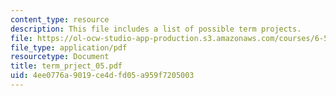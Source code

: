 ```yaml
---
content_type: resource
description: This file includes a list of possible term projects.
file: https://ol-ocw-studio-app-production.s3.amazonaws.com/courses/6-542j-laboratory-on-the-physiology-acoustics-and-perception-of-speech-fall-2005/4ee0776a9019ce4dfd05a959f7205003_term_prject_05.pdf
file_type: application/pdf
resourcetype: Document
title: term_prject_05.pdf
uid: 4ee0776a-9019-ce4d-fd05-a959f7205003
---
```

